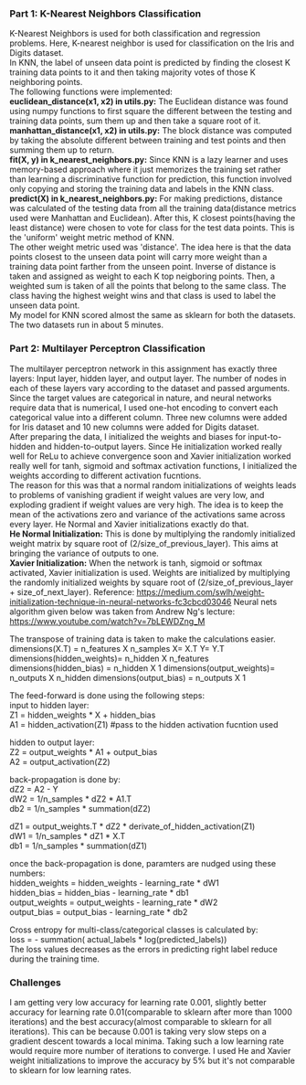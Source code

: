### Part 1:  K-Nearest Neighbors Classification
K-Nearest Neighbors is used for both classification and regression problems. Here, K-nearest neighbor is used for classification on the Iris and Digits dataset.    
In KNN, the label of unseen data point is predicted by finding the closest K training data points to it and then taking majority votes of those K neighboring points.   
The following functions were implemented:   
**euclidean_distance(x1, x2) in utils.py:** The Euclidean distance was found using numpy functions to first square the different between the testing and training data points, sum them up and then take a square root of it.         
**manhattan_distance(x1, x2) in utils.py:** The block distance was computed by taking the absolute different between training and test points and then summing them up to return.     
**fit(X, y) in k_nearest_neighbors.py:** Since KNN is a lazy learner and uses memory-based approach where it just memorizes the training set rather than learning a discriminative function for prediction, this function involved only copying and storing the training data and labels in the KNN class.      
**predict(X) in k_nearest_neighbors.py:** For making predictions, distance was calculated of the testing data from all the training data(distance metrics used were Manhattan and Euclidean). After this, K closest points(having the least distance) were chosen to vote for class for the test data points. This is the 'uniform' weight metric method of KNN.   
The other weight metric used was 'distance'. The idea here is that the data points closest to the unseen data point will carry more weight than a training data point farther from the unseen point. Inverse of distance is taken and assigned as weight to each K top neigboring points. Then, a weighted sum is taken of all the points that belong to the same class. The class having the highest weight wins and that class is used to label the unseen data point.   
My model for KNN scored almost the same as sklearn for both the datasets. The two datasets run in about 5 minutes.    


### Part 2: Multilayer Perceptron Classification   
The multilayer perceptron network in this assignment has exactly three layers: Input layer, hidden layer, and output layer.
The number of nodes in each of these layers vary according to the dataset and passed arguments. Since the target values are categorical in nature, and neural networks require data that is numerical, I used one-hot encoding to convert each categorical value into a different column. Three new columns were added for Iris dataset and 10 new columns were added for Digits dataset.    
After preparing the data, I initialized the weights and biases for input-to-hidden and hidden-to-output layers. Since He initialization worked really well for ReLu to achieve convergence soon and Xavier initialization worked really well for tanh, sigmoid and softmax activation functions, I initialized the weights according to different activation fucntions.    
The reason for this was that a normal random initializations of weights leads to problems of vanishing gradient if weight values are very low, and exploding gradient if weight values are very high. The idea is to keep the mean of the activations zero and variance of the activations same across every layer. He Normal and Xavier initializations exactly do that.    
**He Normal Initialization:** This is done by multiplying the randomly initialized weight matrix by square root of (2/size_of_previous_layer). This aims at bringing the variance of outputs to one.   
**Xavier Initialization:** When the network is tanh, sigmoid or softmax activated, Xavier initialization is used. Weights are initialized by multiplying the randomly initialized weights by square root of  (2/size_of_previous_layer + size_of_next_layer). 
Reference: https://medium.com/swlh/weight-initialization-technique-in-neural-networks-fc3cbcd03046
Neural nets algorithm given below was taken from Andrew Ng's lecture: https://www.youtube.com/watch?v=7bLEWDZng_M   

The transpose of training data is taken to make the calculations easier.
dimensions(X.T) = n_features X n_samples
X= X.T
Y= Y.T
dimensions(hidden_weights)= n_hidden X n_features
dimensions(hidden_bias) = n_hidden X 1
dimensions(output_weights)= n_outputs X n_hidden
dimensions(output_bias) = n_outputs X 1

The feed-forward is done using the following steps:    
input to hidden layer:   
Z1 = hidden_weights * X + hidden_bias    
A1 = hidden_activation(Z1) #pass to the hidden activation fucntion used    

hidden to output layer:   
Z2 = output_weights * A1 + output_bias    
A2 = output_activation(Z2)     

back-propagation is done by:     
dZ2 = A2 - Y     
dW2 = 1/n_samples * dZ2 * A1.T    
db2 = 1/n_samples * summation(dZ2)     

dZ1 = output_weights.T * dZ2 * derivate_of_hidden_activation(Z1)    
dW1 = 1/n_samples * dZ1 * X.T   
db1 = 1/n_samples * summation(dZ1)    

once the back-propagation is done, paramters are nudged using these numbers:     
hidden_weights = hidden_weights - learning_rate * dW1    
hidden_bias = hidden_bias - learning_rate * db1    
output_weights = output_weights - learning_rate * dW2    
output_bias = output_bias - learning_rate * db2     


Cross entropy for multi-class/categorical classes is calculated by:    
loss = - summation( actual_labels * log(predicted_labels))     
The loss values decreases as the errors in predicting right label reduce during the training time.    

### Challenges     
I am getting very low accuracy for learning rate 0.001, slightly better accuracy for learning rate 0.01(comparable to sklearn after more than 1000 iterations) and the best accuracy(almost comparable to sklearn for all iterations). This can be because 0.001 is taking very slow steps on a gradient descent towards a local minima. Taking such a low learning rate would require more number of iterations to converge. I used He and Xavier weight initializations to improve the accuracy by 5% but it's not comparable to sklearn for low learning rates.    












